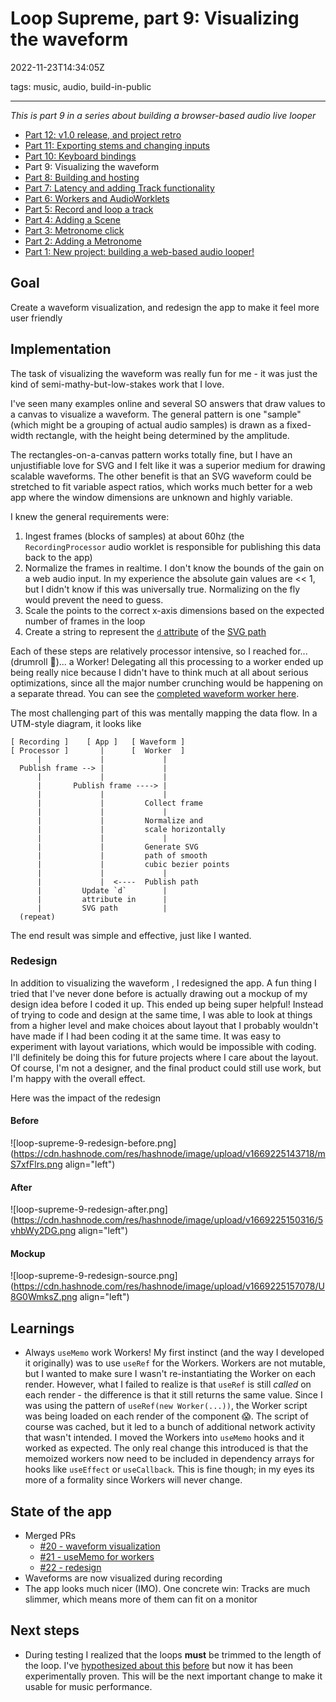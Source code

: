 # Loop Supreme, part 9: Visualizing the waveform

2022-11-23T14:34:05Z

tags: music, audio, build-in-public

---

_This is part 9 in a series about building a browser-based audio live looper_

- [Part 12: v1.0 release, and project retro](https://ericyd.hashnode.dev/loop-supreme-part-12-v10-release-and-project-retro)
- [Part 11: Exporting stems and changing inputs](https://ericyd.hashnode.dev/loop-supreme-part-11-exporting-stems-and-changing-inputs)
- [Part 10: Keyboard bindings](https://ericyd.hashnode.dev/loop-supreme-part-10-keyboard-bindings)
- Part 9: Visualizing the waveform
- [Part 8: Building and hosting](https://ericyd.hashnode.dev/loop-supreme-part-8-building-and-hosting)
- [Part 7: Latency and adding Track functionality](https://ericyd.hashnode.dev/loop-supreme-part-7-latency-and-adding-track-functionality)
- [Part 6: Workers and AudioWorklets](https://ericyd.hashnode.dev/loop-supreme-part-6-workers-and-audioworklets)
- [Part 5: Record and loop a track](https://ericyd.hashnode.dev/loop-supreme-part-5-record-and-loop-a-track)
- [Part 4: Adding a Scene](https://ericyd.hashnode.dev/loop-supreme-part-4-adding-a-scene)
- [Part 3: Metronome click](https://ericyd.hashnode.dev/loop-supreme-part-3-metronome-click)
- [Part 2: Adding a Metronome](https://ericyd.hashnode.dev/loop-supreme-part-2-adding-a-metronome)
- [Part 1: New project: building a web-based audio looper!](https://ericyd.hashnode.dev/new-project-building-a-web-based-audio-looper)

## Goal

Create a waveform visualization, and redesign the app to make it feel more user friendly

## Implementation

The task of visualizing the waveform was really fun for me - it was just the kind of semi-mathy-but-low-stakes work that I love.

I've seen many examples online and several SO answers that draw values to a canvas to visualize a waveform. The general pattern is one "sample" (which might be a grouping of actual audio samples) is drawn as a fixed-width rectangle, with the height being determined by the amplitude.

The rectangles-on-a-canvas pattern works totally fine, but I have an unjustifiable love for SVG and I felt like it was a superior medium for drawing scalable waveforms. The other benefit is that an SVG waveform could be stretched to fit variable aspect ratios, which works much better for a web app where the window dimensions are unknown and highly variable.

I knew the general requirements were:

1. Ingest frames (blocks of samples) at about 60hz (the `RecordingProcessor` audio worklet is responsible for publishing this data back to the app)
2. Normalize the frames in realtime. I don't know the bounds of the gain on a web audio input. In my experience the absolute gain values are << 1, but I didn't know if this was universally true. Normalizing on the fly would prevent the need to guess.
3. Scale the points to the correct x-axis dimensions based on the expected number of frames in the loop
4. Create a string to represent the [`d` attribute](https://developer.mozilla.org/en-US/docs/Web/SVG/Attribute/d) of the [SVG path](https://developer.mozilla.org/en-US/docs/Web/SVG/Element/path)

Each of these steps are relatively processor intensive, so I reached for... (drumroll 🥁)... a Worker! Delegating all this processing to a worker ended up being really nice because I didn't have to think much at all about serious optimizations, since all the major number crunching would be happening on a separate thread. You can see the [completed waveform worker here](https://github.com/ericyd/loop-supreme/blob/f3c94d76bde928cfe0c75b7f2d942b3c09944f54/src/worklets/waveform.ts).

The most challenging part of this was mentally mapping the data flow. In a UTM-style diagram, it looks like

```shell
[ Recording ]    [ App ]   [ Waveform ]
[ Processor ]       |      [  Worker  ]
      |             |             |
  Publish frame --> |             |
      |             |             |
      |       Publish frame ----> |
      |             |             |
      |             |         Collect frame
      |             |             |
      |             |         Normalize and
      |             |         scale horizontally
      |             |             |
      |             |         Generate SVG
      |             |         path of smooth
      |             |         cubic bezier points
      |             |             |
      |             |  <----  Publish path
      |         Update `d`        |
      |         attribute in      |
      |         SVG path          |
  (repeat)
```

The end result was simple and effective, just like I wanted.

### Redesign

In addition to visualizing the waveform , I redesigned the app. A fun thing I tried that I've never done before is actually drawing out a mockup of my design idea before I coded it up. This ended up being super helpful! Instead of trying to code and design at the same time, I was able to look at things from a higher level and make choices about layout that I probably wouldn't have made if I had been coding it at the same time. It was easy to experiment with layout variations, which would be impossible with coding. I'll definitely be doing this for future projects where I care about the layout. Of course, I'm not a designer, and the final product could still use work, but I'm happy with the overall effect.

Here was the impact of the redesign

#### Before

![loop-supreme-9-redesign-before.png](https://cdn.hashnode.com/res/hashnode/image/upload/v1669225143718/mS7xfFlrs.png align="left")

#### After

![loop-supreme-9-redesign-after.png](https://cdn.hashnode.com/res/hashnode/image/upload/v1669225150316/5vhbWy2DG.png align="left")

#### Mockup

![loop-supreme-9-redesign-source.png](https://cdn.hashnode.com/res/hashnode/image/upload/v1669225157078/U8G0WmksZ.png align="left")

## Learnings

- Always `useMemo` work Workers! My first instinct (and the way I developed it originally) was to use `useRef` for the Workers. Workers are not mutable, but I wanted to make sure I wasn't re-instantiating the Worker on each render. However, what I failed to realize is that `useRef` is still _called_ on each render - the difference is that it still returns the same value. Since I was using the pattern of `useRef(new Worker(...))`, the Worker script was being loaded on each render of the component 😱. The script of course was cached, but it led to a bunch of additional network activity that wasn't intended. I moved the Workers into `useMemo` hooks and it worked as expected. The only real change this introduced is that the memoized workers now need to be included in dependency arrays for hooks like `useEffect` or `useCallback`. This is fine though; in my eyes its more of a formality since Workers will never change.

## State of the app

- Merged PRs
  - [#20 - waveform visualization](https://github.com/ericyd/loop-supreme/pull/20)
  - [#21 - useMemo for workers](https://github.com/ericyd/loop-supreme/pull/21)
  - [#22 - redesign](https://github.com/ericyd/loop-supreme/pull/22)
- Waveforms are now visualized during recording
- The app looks much nicer (IMO). One concrete win: Tracks are much slimmer, which means more of them can fit on a monitor

## Next steps

- During testing I realized that the loops **must** be trimmed to the length of the loop. I've [hypothesized about this](https://github.com/ericyd/loop-supreme/blob/f3c94d76bde928cfe0c75b7f2d942b3c09944f54/src/Track/index.tsx#L139-L142) [before](https://github.com/ericyd/loop-supreme/blob/f3c94d76bde928cfe0c75b7f2d942b3c09944f54/src/Track/index.tsx#L161) but now it has been experimentally proven. This will be the next important change to make it usable for music performance.
